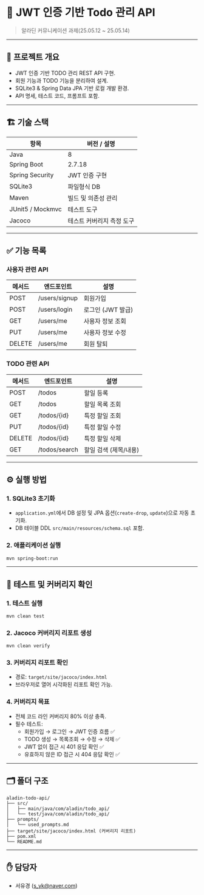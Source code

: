 
# 📌 JWT 인증 기반 Todo 관리 API

> 알라딘 커뮤니케이션 과제(25.05.12 ~ 25.05.14)

---

## 📝 프로젝트 개요
- JWT 인증 기반 TODO 관리 REST API 구현.
- 회원 기능과 TODO 기능을 분리하여 설계.
- SQLite3 & Spring Data JPA 기반 로컬 개발 환경.
- API 명세, 테스트 코드, 프롬프트 포함.

---

## 🏗️ 기술 스택
| 항목              | 버전 / 설명                         |
|-------------------|-------------------------------------|
| Java              | 8                                  |
| Spring Boot       | 2.7.18                               |
| Spring Security   | JWT 인증 구현                       |
| SQLite3           | 파일형식 DB             |
| Maven             | 빌드 및 의존성 관리                 |
| JUnit5 / Mockmvc  | 테스트 도구                 |
| Jacoco            | 테스트 커버리지 측정 도구           |

---

## ✅ 기능 목록
### 사용자 관련 API
| 메서드 | 엔드포인트      | 설명               |
|--------|-----------------|------------------|
| POST   | /users/signup   | 회원가입          |
| POST   | /users/login    | 로그인 (JWT 발급)  |
| GET    | /users/me       | 사용자 정보 조회       |
| PUT    | /users/me       | 사용자 정보 수정       |
| DELETE | /users/me       | 회원 탈퇴          |

### TODO 관련 API
| 메서드 | 엔드포인트           | 설명                   |
|--------|----------------------|----------------------|
| POST   | /todos                | 할일 등록              |
| GET    | /todos                | 할일 목록 조회          |
| GET    | /todos/{id}           | 특정 할일 조회          |
| PUT    | /todos/{id}           | 특정 할일 수정          |
| DELETE | /todos/{id}           | 특정 할일 삭제          |
| GET    | /todos/search         | 할일 검색 (제목/내용)   |

---

## ⚙️ 실행 방법

### 1. SQLite3 초기화
- `application.yml`에서 DB 설정 및 JPA 옵션(`create-drop`, `update`)으로 자동 초기화.
- DB 테이블 DDL `src/main/resources/schema.sql` 포함.

### 2. 애플리케이션 실행
```bash
mvn spring-boot:run
```

---

## 🧪 테스트 및 커버리지 확인

### 1. 테스트 실행
```bash
mvn clean test
```

### 2. Jacoco 커버리지 리포트 생성
```bash
mvn clean verify
```

### 3. 커버리지 리포트 확인
- 경로: `target/site/jacoco/index.html`
- 브라우저로 열어 시각화된 리포트 확인 가능.

### 4. 커버리지 목표
- 전체 코드 라인 커버리지 80% 이상 충족.
- 필수 테스트:
  - 회원가입 → 로그인 → JWT 인증 흐름 ✅
  - TODO 생성 → 목록조회 → 수정 → 삭제 ✅
  - JWT 없이 접근 시 401 응답 확인 ✅
  - 유효하지 않은 ID 접근 시 404 응답 확인 ✅

---

## 🗂️ 폴더 구조
```
aladin-todo-api/
├── src/
│   ├── main/java/com/aladin/todo_api/
│   └── test/java/com/aladin/todo_api/
├── prompts/
│   └── used_prompts.md
├── target/site/jacoco/index.html (커버리지 리포트)
├── pom.xml
└── README.md
```

---

## ✋ 담당자
- 서유경 (s_yk@naver.com)
